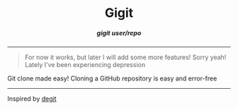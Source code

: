 <span align=center>
  
  # Gigit

  ##### gigit user/repo

</span>

---

> For now it works, but later I will add some more features!
> Sorry yeah! Lately I've been experiencing depression

Git clone made easy!
Cloning a GitHub repository is easy
and error-free

---

Inspired by [degit](https://github.com/Rich-Harris/degit)
